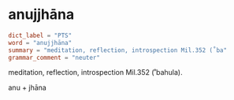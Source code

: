 # anujjhāna

``` toml
dict_label = "PTS"
word = "anujjhāna"
summary = "meditation, reflection, introspection Mil.352 (˚ba"
grammar_comment = "neuter"
```

meditation, reflection, introspection Mil.352 (˚bahula).

anu \+ jhāna

